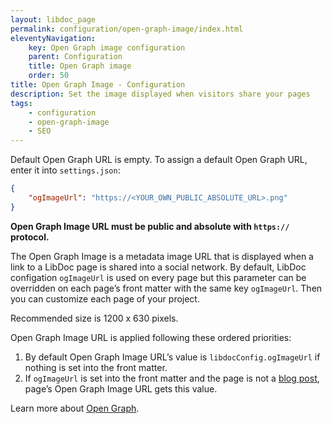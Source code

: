 ```yaml
---
layout: libdoc_page
permalink: configuration/open-graph-image/index.html
eleventyNavigation:
    key: Open Graph image configuration
    parent: Configuration
    title: Open Graph image
    order: 50
title: Open Graph Image - Configuration
description: Set the image displayed when visitors share your pages
tags:
    - configuration
    - open-graph-image
    - SEO
---
```


Default Open Graph URL is empty. To assign a default Open Graph URL, enter it into `settings.json`:

```json
{
    "ogImageUrl": "https://<YOUR_OWN_PUBLIC_ABSOLUTE_URL>.png"
}
```

**Open Graph Image URL must be public and absolute with `https://` protocol.** 

The Open Graph Image is a metadata image URL that is displayed when a link to a LibDoc page is shared into a social network. By default, LibDoc configation `ogImageUrl` is used on every page but this parameter can be overridden on each page’s front matter with the same key `ogImageUrl`. Then you can customize each page of your project.

Recommended size is 1200 x 630 pixels.

Open Graph Image URL is applied following these ordered priorities:

1. By default Open Graph Image URL’s value is `libdocConfig.ogImageUrl` if nothing is set into the front matter.
1. If `ogImageUrl` is set into the front matter and the page is not a [blog post](/content/creating-content/blogging.md), page’s Open Graph Image URL gets this value.


Learn more about [Open Graph](https://ogp.me/).